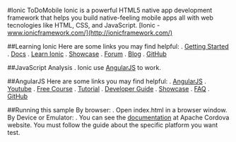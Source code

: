 #Ionic ToDoMobile
Ionic is a powerful HTML5 native app development framework that helps you build native-feeling mobile apps all with web tecnologies like HTML, CSS, and JavaScript.
[Ionic - www.ionicframework.com/](http://ionicframework.com/)

##Learning Ionic
Here are some links you may find helpful:
  . [Getting Started](http://ionicframework.com/getting-started/)
  . [Docs](http://ionicframework.com/docs/)
  . [Learn Ionic](http://learn.ionicframework.com/)
  . [Showcase](http://showcase.ionicframework.com/)
  . [Forum](http://forum.ionicframework.com/)
  . [Blog](http://blog.ionic.io/)
  . [GitHub](http://blog.ionic.io/)
  
##JavaScript Analysis
  . Ionic use [AngularJS](https://angularjs.org/) to work.
  
##AngularJS
Here are some links you may find helpful:
  . [AngularJS](https://angularjs.org/)
  . [Youtube](https://www.youtube.com/user/angularjs)
  . [Free Course](http://campus.codeschool.com/courses/shaping-up-with-angular-js/intro)
  . [Tutorial](https://docs.angularjs.org/tutorial)
  . [Developer Guide](https://docs.angularjs.org/guide)
  . [Showcase](https://builtwith.angularjs.org/)
  . [FAQ](https://docs.angularjs.org/misc/faq)
  . [GitHub](https://github.com/angular/angular.js)
  
##Running this sample
By browser: 
  . Open index.html in a browser window.
By Device or Emulator:
  . You can see the [documentation](http://cordova.apache.org/docs/en/4.0.0/guide_platforms_index.md.html#Platform%20Guides) at Apache Cordova website. You must follow the guide about the specific platform you want test.